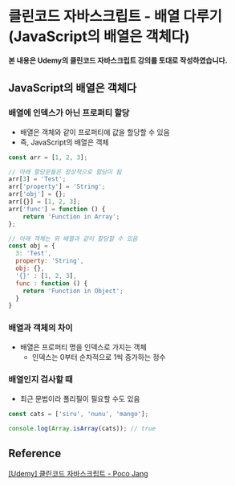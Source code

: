 # 클린코드 자바스크립트 - 배열 다루기(JavaScript의 배열은 객체다)



**본 내용은 Udemy의 클린코드 자바스크립트 강의를 토대로 작성하였습니다.**



## JavaScript의 배열은 객체다



### 배열에 인덱스가 아닌 프로퍼티 할당

* 배열은 객체와 같이 프로퍼티에 값을 할당할 수 있음
* 즉, JavaScript의 배열은 객체

```JavaScript
const arr = [1, 2, 3];

// 아래 할당문들은 정상적으로 할당이 됨
arr[3] = 'Test';
arr['property'] = 'String';
arr['obj'] = {};
arr[{}] = [1, 2, 3];
arr['func'] = function () {
	return 'Function in Array';
};

// 아래 객체는 위 배열과 같이 할당할 수 있음
const obj = {
  3: 'Test',
  property: 'String',
  obj: {},
  '{}' : [1, 2, 3],
  func : function () {
    return 'Function in Object';
  }
}
```



### 배열과 객체의 차이

* 배열은 프로퍼티 명을 인덱스로 가지는 객체
  * 인덱스는 0부터 순차적으로 1씩 증가하는 정수



### 배열인지 검사할 때

* 최근 문법이라 폴리필이 필요할 수도 있음

```JavaScript
const cats = ['siru', 'nunu', 'mango'];

console.log(Array.isArray(cats)); // true
```





## Reference

[[Udemy] 클린코드 자바스크립트 - Poco Jang](https://www.udemy.com/course/clean-code-js/)

